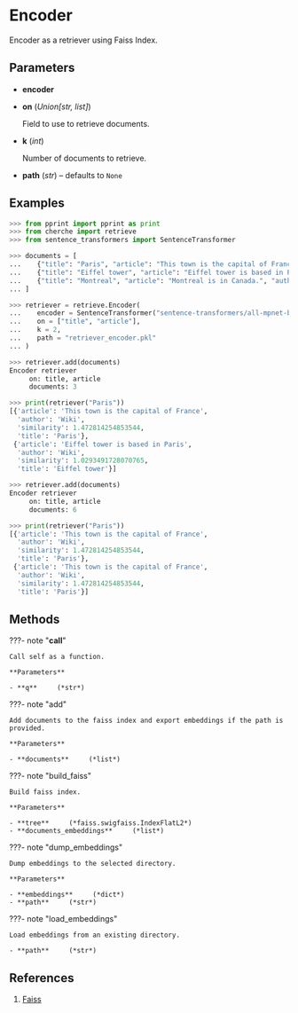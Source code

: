 # Encoder

Encoder as a retriever using Faiss Index.



## Parameters

- **encoder**

- **on** (*Union[str, list]*)

    Field to use to retrieve documents.

- **k** (*int*)

    Number of documents to retrieve.

- **path** (*str*) – defaults to `None`



## Examples

```python
>>> from pprint import pprint as print
>>> from cherche import retrieve
>>> from sentence_transformers import SentenceTransformer

>>> documents = [
...    {"title": "Paris", "article": "This town is the capital of France", "author": "Wiki"},
...    {"title": "Eiffel tower", "article": "Eiffel tower is based in Paris", "author": "Wiki"},
...    {"title": "Montreal", "article": "Montreal is in Canada.", "author": "Wiki"},
... ]

>>> retriever = retrieve.Encoder(
...    encoder = SentenceTransformer("sentence-transformers/all-mpnet-base-v2").encode,
...    on = ["title", "article"],
...    k = 2,
...    path = "retriever_encoder.pkl"
... )

>>> retriever.add(documents)
Encoder retriever
     on: title, article
     documents: 3

>>> print(retriever("Paris"))
[{'article': 'This town is the capital of France',
  'author': 'Wiki',
  'similarity': 1.472814254853544,
  'title': 'Paris'},
 {'article': 'Eiffel tower is based in Paris',
  'author': 'Wiki',
  'similarity': 1.0293491728070765,
  'title': 'Eiffel tower'}]

>>> retriever.add(documents)
Encoder retriever
     on: title, article
     documents: 6

>>> print(retriever("Paris"))
[{'article': 'This town is the capital of France',
  'author': 'Wiki',
  'similarity': 1.472814254853544,
  'title': 'Paris'},
 {'article': 'This town is the capital of France',
  'author': 'Wiki',
  'similarity': 1.472814254853544,
  'title': 'Paris'}]
```

## Methods

???- note "__call__"

    Call self as a function.

    **Parameters**

    - **q**     (*str*)    
    
???- note "add"

    Add documents to the faiss index and export embeddings if the path is provided.

    **Parameters**

    - **documents**     (*list*)    
    
???- note "build_faiss"

    Build faiss index.

    **Parameters**

    - **tree**     (*faiss.swigfaiss.IndexFlatL2*)    
    - **documents_embeddings**     (*list*)    
    
???- note "dump_embeddings"

    Dump embeddings to the selected directory.

    **Parameters**

    - **embeddings**     (*dict*)    
    - **path**     (*str*)    
    
???- note "load_embeddings"

    Load embeddings from an existing directory.

    - **path**     (*str*)    
    
## References

1. [Faiss](https://github.com/facebookresearch/faiss)

